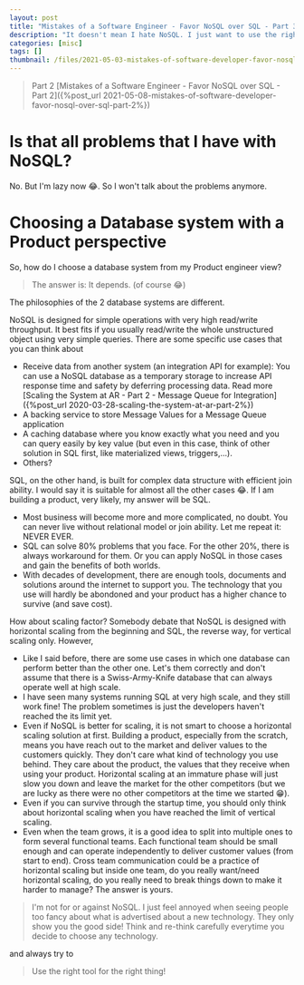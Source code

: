 ```yaml
---
layout: post
title: "Mistakes of a Software Engineer - Favor NoSQL over SQL - Part 3"
description: "It doesn't mean I hate NoSQL. I just want to use the right tool for the right job..."
categories: [misc]
tags: []
thumbnail: /files/2021-05-03-mistakes-of-software-developer-favor-nosql-over-sql-part-1/sql-nosql.png
---
```


> Part 2 [Mistakes of a Software Engineer - Favor NoSQL over SQL - Part 2]({%post_url 2021-05-08-mistakes-of-software-developer-favor-nosql-over-sql-part-2%})

# Is that all problems that I have with NoSQL?

No. But I'm lazy now 😂. So I won't talk about the problems anymore.

# Choosing a Database system with a Product perspective

So, how do I choose a database system from my Product engineer view?

> The answer is: It depends. (of course 😂)

The philosophies of the 2 database systems are different.

NoSQL is designed for simple operations with very high read/write throughput. It best fits if you
usually read/write the whole unstructured object using very simple queries. There are some specific
use cases that you can think about
- Receive data from another system (an integration API for example): You can use a NoSQL database as
  a temporary storage to increase API response time and safety by deferring processing data.
  Read more
  [Scaling the System at AR - Part 2 - Message Queue for Integration]({%post_url 2020-03-28-scaling-the-system-at-ar-part-2%})
- A backing service to store Message Values for a Message Queue application
- A caching database where you know exactly what you need and you can query easily by key value
  (but even in this case, think of other solution in SQL first, like materialized views,
  triggers,...).
- Others?

<!-- more -->

SQL, on the other hand, is built for complex data structure with efficient join ability. I would say
it is suitable for almost all the other cases 😂. If I am building a product, very likely,
my answer will be SQL.

- Most business will become more and more complicated, no doubt. You can never live without
  relational model or join ability. Let me repeat it: NEVER EVER.
- SQL can solve 80% problems that you face. For the other 20%, there is always workaround for them.
  Or you can apply NoSQL in those cases and gain the benefits of both worlds.
- With decades of development, there are enough tools, documents and solutions around the internet
  to support you. The technology that you use will hardly be abondoned and your product has a higher
  chance to survive (and save cost).

How about scaling factor? Somebody debate that NoSQL is designed with horizontal scaling from the beginning
and SQL, the reverse way, for vertical scaling only. However,

- Like I said before, there are some use cases in which one database can perform better than
  the other one. Let's them correctly and don't assume that there is a
  Swiss-Army-Knife database that can always operate well at high scale.
- I have seen many systems running SQL at very high scale, and they still work fine!
The problem sometimes is just the developers haven't reached the its limit yet.
- Even if NoSQL is better for scaling, it is not smart to choose a horizontal scaling solution at first.
Building a product, especially from the scratch, means you have reach out to the market and deliver
  values to the customers quickly. They don't care what kind of technology you use behind. They
  care about the product, the values that they receive when using your product. Horizontal scaling
  at an immature phase will just slow you down and leave the market for the other competitors
  (but we are lucky as there were no other competitors at the time we started 😁).
- Even if you can survive through the startup time, you should only think about horizontal scaling
when you have reached the limit of vertical scaling.
- Even when the team grows, it is a good idea to split into multiple ones to form several functional
  teams. Each functional team should be small enough and can operate independently to deliver customer
  values (from start to end). Cross team communication could be a practice of horizontal scaling
  but inside one team, do you really want/need horizontal scaling, do you really need to break
  things down to make it harder to manage? The answer is yours.

> I'm not for or against NoSQL. I just feel
> annoyed when seeing people too fancy about what is advertised about a new technology.
> They only show you the good side! Think and re-think carefully everytime you decide to choose any
> technology.

and always try to

> Use the right tool for the right thing!
